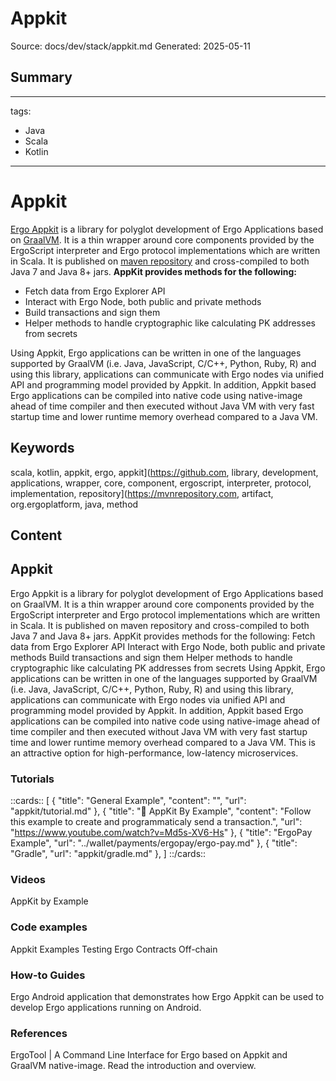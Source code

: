 # Appkit
Source: docs/dev/stack/appkit.md
Generated: 2025-05-11

## Summary
---
tags:
  - Java
  - Scala
  - Kotlin
---
# Appkit



[Ergo Appkit](https://github.com/aslesarenko/ergo-appkit) is a library for polyglot development of Ergo Applications based on [GraalVM](https://www.graalvm.org/). It is a thin wrapper around core components provided by the ErgoScript interpreter and Ergo protocol implementations which are written in Scala. It is published on [maven repository](https://mvnrepository.com/artifact/org.ergoplatform/ergo-appkit) and cross-compiled to both Java 7 and Java 8+ jars. **AppKit provides methods for the following:**

- Fetch data from Ergo Explorer API
- Interact with Ergo Node, both public and private methods
- Build transactions and sign them
- Helper methods to handle cryptographic like calculating PK addresses from secrets


Using Appkit, Ergo applications can be written in one of the languages supported by GraalVM (i.e. Java, JavaScript, C/C++, Python, Ruby, R) and using this library, applications can communicate with Ergo nodes via unified API and programming model provided by Appkit. In addition, Appkit based Ergo applications can be compiled into native code using native-image ahead of time compiler and then executed without Java VM with very fast startup time and lower runtime memory overhead compared to a Java VM.

## Keywords
scala, kotlin, appkit, ergo, appkit](https://github.com, library, development, applications, wrapper, core, component, ergoscript, interpreter, protocol, implementation, repository](https://mvnrepository.com, artifact, org.ergoplatform, java, method

## Content
## Appkit
Ergo Appkit is a library for polyglot development of Ergo Applications based on GraalVM.
It is a thin wrapper around core components provided by the ErgoScript interpreter and Ergo protocol implementations which are written in Scala. It is published on maven repository and cross-compiled to both Java 7 and Java 8+ jars.
AppKit provides methods for the following:
Fetch data from Ergo Explorer API
Interact with Ergo Node, both public and private methods
Build transactions and sign them
Helper methods to handle cryptographic like calculating PK addresses from secrets
Using Appkit, Ergo applications can be written in one of the languages supported by GraalVM (i.e. Java, JavaScript, C/C++, Python, Ruby, R) and using this library, applications can communicate with Ergo nodes via unified API and programming model provided by Appkit. In addition, Appkit based Ergo applications can be compiled into native code using native-image ahead of time compiler and then executed without Java VM with very fast startup time and lower runtime memory overhead compared to a Java VM. This is an attractive option for high-performance, low-latency microservices.

### Tutorials
::cards::
[
  {
    "title": "General Example",
    "content": "",
    "url": "appkit/tutorial.md"
  },
  {
    "title": "🔗 AppKit By Example",
    "content": "Follow this example to create and programmaticaly send a transaction.",
    "url": "https://www.youtube.com/watch?v=Md5s-XV6-Hs"
  },
  {
    "title": "ErgoPay Example",
    "url": "../wallet/payments/ergopay/ergo-pay.md"
  },
  {
    "title": "Gradle",
    "url": "appkit/gradle.md"
  },
]
::/cards::

### Videos
AppKit by Example

### Code examples
Appkit Examples
Testing Ergo Contracts Off-chain

### How-to Guides
Ergo Android application that demonstrates how Ergo Appkit can be used to develop Ergo applications running on Android.

### References
ErgoTool | A Command Line Interface for Ergo based on Appkit and GraalVM native-image. Read the introduction and overview.
